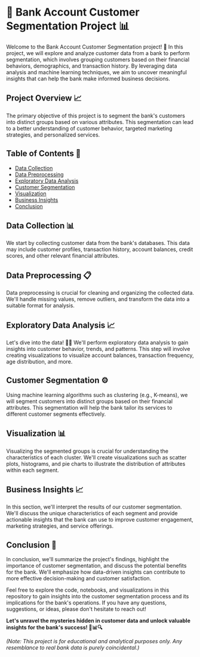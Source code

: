 # 💼 Bank Account Customer Segmentation Project 📊

Welcome to the Bank Account Customer Segmentation project! 🏦 In this project, we will explore and analyze customer data from a bank to perform segmentation, which involves grouping customers based on their financial behaviors, demographics, and transaction history. By leveraging data analysis and machine learning techniques, we aim to uncover meaningful insights that can help the bank make informed business decisions.

## Project Overview 📈

The primary objective of this project is to segment the bank's customers into distinct groups based on various attributes. This segmentation can lead to a better understanding of customer behavior, targeted marketing strategies, and personalized services.

## Table of Contents 📑

- [Data Collection](#data-collection)
- [Data Preprocessing](#data-preprocessing)
- [Exploratory Data Analysis](#exploratory-data-analysis)
- [Customer Segmentation](#customer-segmentation)
- [Visualization](#visualization)
- [Business Insights](#business-insights)
- [Conclusion](#conclusion)

## Data Collection 📊

We start by collecting customer data from the bank's databases. This data may include customer profiles, transaction history, account balances, credit scores, and other relevant financial attributes.

## Data Preprocessing 📋

Data preprocessing is crucial for cleaning and organizing the collected data. We'll handle missing values, remove outliers, and transform the data into a suitable format for analysis.

## Exploratory Data Analysis 📈

Let's dive into the data! 🕵️‍♀️ We'll perform exploratory data analysis to gain insights into customer behavior, trends, and patterns. This step will involve creating visualizations to visualize account balances, transaction frequency, age distribution, and more.

## Customer Segmentation ⚙️

Using machine learning algorithms such as clustering (e.g., K-means), we will segment customers into distinct groups based on their financial attributes. This segmentation will help the bank tailor its services to different customer segments effectively.

## Visualization 📊

Visualizing the segmented groups is crucial for understanding the characteristics of each cluster. We'll create visualizations such as scatter plots, histograms, and pie charts to illustrate the distribution of attributes within each segment.

## Business Insights 📈

In this section, we'll interpret the results of our customer segmentation. We'll discuss the unique characteristics of each segment and provide actionable insights that the bank can use to improve customer engagement, marketing strategies, and service offerings.

## Conclusion 📝

In conclusion, we'll summarize the project's findings, highlight the importance of customer segmentation, and discuss the potential benefits for the bank. We'll emphasize how data-driven insights can contribute to more effective decision-making and customer satisfaction.

Feel free to explore the code, notebooks, and visualizations in this repository to gain insights into the customer segmentation process and its implications for the bank's operations. If you have any questions, suggestions, or ideas, please don't hesitate to reach out!

**Let's unravel the mysteries hidden in customer data and unlock valuable insights for the bank's success! 💼📊🔍**

*(Note: This project is for educational and analytical purposes only. Any resemblance to real bank data is purely coincidental.)*
